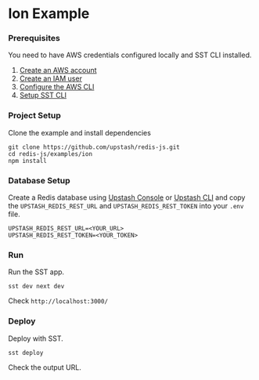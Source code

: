 # Ion Example

### Prerequisites

You need to have AWS credentials configured locally and SST CLI installed.

1. [Create an AWS account](https://aws.amazon.com/)
2. [Create an IAM user](https://sst.dev/chapters/create-an-iam-user.html)
3. [Configure the AWS CLI](https://sst.dev/chapters/configure-the-aws-cli.html)
4. [Setup SST CLI](https://ion.sst.dev/docs/reference/cli/)

### Project Setup

Clone the example and install dependencies

```shell
git clone https://github.com/upstash/redis-js.git
cd redis-js/examples/ion
npm install
```

### Database Setup

Create a Redis database using [Upstash Console](https://console.upstash.com) or [Upstash CLI](https://github.com/upstash/cli) and copy the `UPSTASH_REDIS_REST_URL` and `UPSTASH_REDIS_REST_TOKEN` into your `.env` file.

```shell .env
UPSTASH_REDIS_REST_URL=<YOUR_URL>
UPSTASH_REDIS_REST_TOKEN=<YOUR_TOKEN>
```

### Run

Run the SST app.

```shell
sst dev next dev
```

Check `http://localhost:3000/`

### Deploy

Deploy with SST.

```shell
sst deploy
```

Check the output URL.